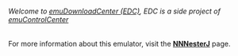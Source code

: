 ###### Welcome to [emuDownloadCenter (EDC)](https://github.com/PhoenixInteractiveNL/emuDownloadCenter/wiki/), EDC is a side project of [emuControlCenter](https://github.com/PhoenixInteractiveNL/emuControlCenter/wiki/)

For more information about this emulator, visit the [**NNNesterJ**](https://github.com/PhoenixInteractiveNL/emuDownloadCenter/wiki/Emulator-nnnesterj#menu) page.
